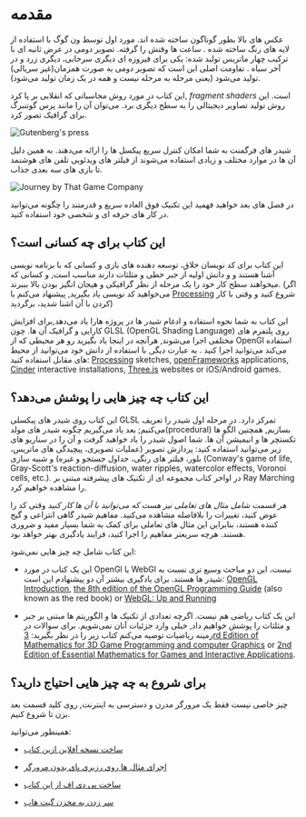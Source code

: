 # مقدمه

<canvas id="custom" class="canvas" data-fragment-url="cmyk-halftone.frag" data-textures="vangogh.jpg" width="700px" height="320px"></canvas>

عکس های بالا بطور گوناگون ساخته شده اند. مورد اول توسط ون گوگ با استفاده از لایه های رنگ ساخته شده . ساعت ها وقتش را گرفته. تصویر دومی در عرض ثانیه ای با ترکیب چهار ماتریس تولید شده: یکی برای فیروزه ای دیگری سرخابی، دیگری زرد و در آخر سیاه . تفاومت اصلی این است که تصویر دومی به صورت همزمان(غیر سریالی) تولید می‌شود (یعنی مرحله به مرحله نیست و همه در یک زمان تولید می‌شود).

این کتاب در مورد روش محاسباتی که انقلابی بر پا کرد, *fragment shaders* است. این روش تولید تصاویر دیجیتالی را به سطح دیگری برد. می‌توان آن را مانند پرس گوتنبرگ برای گرافیک تصور کرد. 

![Gutenberg's press](gutenpress.jpg)

شیدر های فرگمنت به شما امکان کنترل سریع پیکسل ها را ارائه می‌دهند. به همین دلیل آن ها در موارد مختلف و زیادی استفاده می‌شوند از فیلتر های ویدئویی  تلفن های هوشنمد تا بازی های سه بعدی جذاب. 

![Journey by That Game Company](journey.jpg)

در فصل های بعد خواهید فهمید این تکنیک فوق العاده سریع و قدرمتند را چگونه می‌توانید در کار های حرفه ای و شخصی خود استفاده کنید.

## این کتاب برای چه کسانی است؟

این کتاب برای کد نویسان خلاق، توسعه دهنده های بازی و کسانی که با برنامه نویسی آشنا هستند و و دانش اولیه از جبر خطی و مثلثات دارند مناسب است, و کسانی که میخواهند سطح کار خود را یک مرحله از نظر گرافیکی و هیجان انگیز بودن بالا بببرند. (اگر می‌خواهید کد نویسی یاد بگیرید, پیشنهاد می‌کنم با [Processing](https://processing.org/) شروع کنید و وقتی با کار کردن با آن اشنا شدید، برگردید)

 این کتاب به شما نحوه استفاده و ادغام شیدر ها در پروژه هارا  یاد می‌دهد,برای افزایش کارایی و گرافیک آن ها. چون GLSL (OpenGL Shading Language) روی پلتفرم های مختلفی اجرا می‌شوند, هرآنچه در اینجا یاد بگیرید رو هر محیطی که از OpenGl استفاده می‌کند می‌توانید اجرا کنید . به عبارت دیگر, با استفاده از دانش خود می‌توانید از محیط های مقابل استفاده کنید: [Processing](https://processing.org/) sketches, [openFrameworks](http://openframeworks.cc/) applications, [Cinder](http://libcinder.org/) interactive installations, [Three.js](http://threejs.org/) websites or iOS/Android games.

## این کتاب چه چیز هایی را پوشش می‌دهد؟

این کتاب روی شیدر های پیکسلی GLSL تمرکز دارد. در مرحله اول شیدر را تعریف می‌کنیم; بعد یاد می‌گیریم چگونه شیدر های مولد(procedural) بسازیم, همچنین الگو ها تکستچر ها و انیمیشن آن ها. شما اصول شیدر را یاد خواهید گرفت و آن را در سناریو های زیر می‌توانید استفاده کنید: پردازش تصویر (عملیات تصویری، پیچیدگی های ماتریس، بلور، فیلتر های رنگی، جداول جستجو و غیره) و شبیه سازی (Conway's game of life, Gray-Scott's reaction-diffusion, water ripples, watercolor effects, Voronoi cells, etc.). در اواخر کتاب مجموعه ای از تکنیک های پیشرفته مبتنی بر Ray Marching را مشاهده خواهیم کرد.

*هر قسمت شامل مثال های تعاملی نیز هست که می‌توانید با آن ها کار کنید* وقتی کد را عوض کنید، تغییرات را بلافاصله مشاهده می‌کنید. مفاهیم شیدر گاهی انتزاعی و گیج کننده هستند، بنابراین این مثال های تعاملی برای کمک به شما بسیار مفید و ضروری هستند. هرچه سریعتر مفاهیم را اجرا کنید، فرایند یادگیری بهتر خواهد بود.

این کتاب شامل چه چیز هایی نمی‌شود:

* این یک کتاب در مورد OpenGl یا WebGl نیست، این دو مباحث وسیع تری نسبت به شیدر ها هستند. برای یادگیری بیشتر آن دو پیشنهادم این است:  [OpenGL Introduction](https://open.gl/introduction), [the 8th edition of the OpenGL Programming Guide](http://www.amazon.com/OpenGL-Programming-Guide-Official-Learning/dp/0321773039/ref=sr_1_1?s=books&ie=UTF8&qid=1424007417&sr=1-1&keywords=open+gl+programming+guide) (also known as the red book) or [WebGL: Up and Running](http://www.amazon.com/WebGL-Up-Running-Tony-Parisi/dp/144932357X/ref=sr_1_4?s=books&ie=UTF8&qid=1425147254&sr=1-4&keywords=webgl)

* این یک کتاب ریاضی هم نیست. اگرچه تعدادی از تکنیک ها و الگوریتم ها مبتنی بر جبر و مثلثات را پوشش خواهیم داد, خیلی وارد جزئیات آنان نمی‌شویم. برای سوالات در زمینه ریاضیات توصیه می‌کنم کتاب زیر را در نظر بگیرید: [3rd Edition of Mathematics for 3D Game Programming and computer Graphics](http://www.amazon.com/Mathematics-Programming-Computer-Graphics-Third/dp/1435458869/ref=sr_1_1?ie=UTF8&qid=1424007839&sr=8-1&keywords=mathematics+for+games) or [2nd Edition of Essential Mathematics for Games and Interactive Applications](http://www.amazon.com/Essential-Mathematics-Games-Interactive-Applications/dp/0123742978/ref=sr_1_1?ie=UTF8&qid=1424007889&sr=8-1&keywords=essentials+mathematics+for+developers).

## برای شروع به چه چیز هایی احتیاج دارید؟

چیز خاصی نیست فقط یک مرورگر مدرن و دسترسی به اینترنت, روی کلید قسمت بعد بزن تا شروع کنیم.

همینطور می‌توانید:

- [ساخت نسخه آفلاین ازین کتاب](https://thebookofshaders.com/appendix/00/)

- [اجرای مثال ها روی رزبری پای بدون مرورگر](https://thebookofshaders.com/appendix/01/)

- [ساخت پی دی اف از این کتاب](https://thebookofshaders.com/appendix/02/)

- [سر زدن به مخزن گیت هاب](https://github.com/patriciogonzalezvivo/thebookofshaders) 

